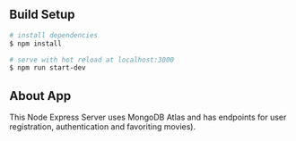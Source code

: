 
## Build Setup

```bash
# install dependencies
$ npm install

# serve with hot reload at localhost:3000
$ npm run start-dev
```

## About App

This Node Express Server uses MongoDB Atlas and has endpoints for user registration, authentication and favoriting movies).

